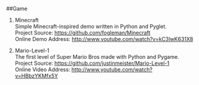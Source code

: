 ##Game

1. Minecraft  
Simple Minecraft-inspired demo written in Python and Pyglet.  
Project Source: https://github.com/fogleman/Minecraft  
Online Demo Address: http://www.youtube.com/watch?v=kC3lwK631X8 

1. Mario-Level-1  
The first level of Super Mario Bros made with Python and Pygame.  
Project Source: https://github.com/justinmeister/Mario-Level-1  
Online Video Address: http://www.youtube.com/watch?v=HBbzYKMfx5Y  
